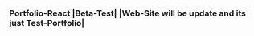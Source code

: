 <h3>Portfolio-React |Beta-Test| |Web-Site will be update and its just Test-Portfolio| </h3> 
</br>
<img scr='https://thumb.cloud.mail.ru/weblink/thumb/xw1/TaEE/U1PkyGyEL'>
